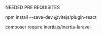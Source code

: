 NEEDED PRE REQUISITES

npm install --save-dev @vitejs/plugin-react

composer require inertiajs/inertia-laravel
